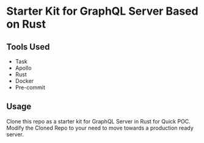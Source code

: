 # Starter Kit for GraphQL Server Based on Rust

## Tools Used

- Task
- Apollo
- Rust
- Docker
- Pre-commit

## Usage

Clone this repo as a starter kit for GraphQL Server in Rust for Quick POC.
Modify the Cloned Repo to your need to move towards a production ready server.

